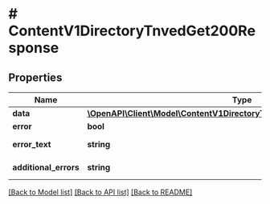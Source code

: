 # # ContentV1DirectoryTnvedGet200Response

## Properties

Name | Type | Description | Notes
------------ | ------------- | ------------- | -------------
**data** | [**\OpenAPI\Client\Model\ContentV1DirectoryTnvedGet200ResponseDataInner[]**](ContentV1DirectoryTnvedGet200ResponseDataInner.md) |  | [optional]
**error** | **bool** | Флаг ошибки. | [optional]
**error_text** | **string** | Описание ошибки. | [optional]
**additional_errors** | **string** | Дополнительные ошибки. | [optional]

[[Back to Model list]](../../README.md#models) [[Back to API list]](../../README.md#endpoints) [[Back to README]](../../README.md)
